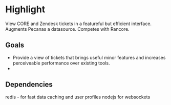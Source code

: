 Highlight
=========

View CORE and Zendesk tickets in a featureful but efficient interface.
Augments Pecanas a datasource.  Competes with Rancore.

Goals
--------
* Provide a view of tickets that brings useful minor features and increases perceiveable performance over existing tools.
*  

Dependencies
---------
redis - for fast data caching and user profiles
nodejs for websockets

